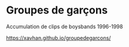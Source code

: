 # Groupes de garçons

Accumulation de clips de boysbands 1996-1998

https://xavhan.github.io/groupedegarcons/
